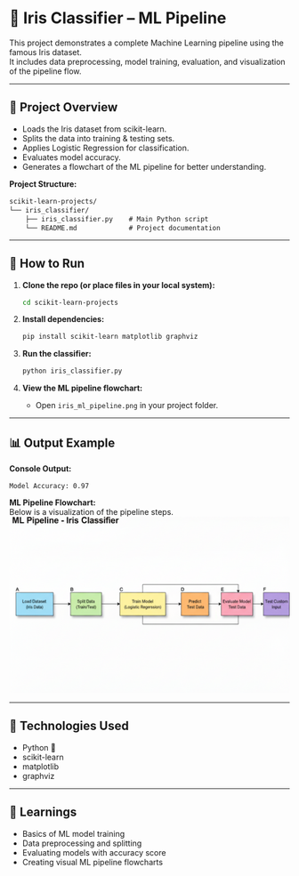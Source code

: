 # 🌸 Iris Classifier – ML Pipeline

This project demonstrates a complete Machine Learning pipeline using the famous Iris dataset.  
It includes data preprocessing, model training, evaluation, and visualization of the pipeline flow.

---

## 📌 Project Overview

- Loads the Iris dataset from scikit-learn.
- Splits the data into training & testing sets.
- Applies Logistic Regression for classification.
- Evaluates model accuracy.
- Generates a flowchart of the ML pipeline for better understanding.

**Project Structure:**

```
scikit-learn-projects/
└── iris_classifier/
    ├── iris_classifier.py    # Main Python script
    └── README.md             # Project documentation
```

---

## 🚀 How to Run

1. **Clone the repo (or place files in your local system):**

   ```sh
   cd scikit-learn-projects
   ```

2. **Install dependencies:**

   ```sh
   pip install scikit-learn matplotlib graphviz
   ```

3. **Run the classifier:**

   ```sh
   python iris_classifier.py
   ```

4. **View the ML pipeline flowchart:**
   - Open `iris_ml_pipeline.png` in your project folder.

---

## 📊 Output Example

**Console Output:**

```
Model Accuracy: 0.97
```

**ML Pipeline Flowchart:**  
Below is a visualization of the pipeline steps.  
![ML Pipeline Flowchart](iris_ml_pipeline.png)

---

## 🔧 Technologies Used

- Python 🐍
- scikit-learn
- matplotlib
- graphviz

---

## 📖 Learnings

- Basics of ML model training
- Data preprocessing and splitting
- Evaluating models with accuracy score
- Creating visual ML pipeline flowcharts
